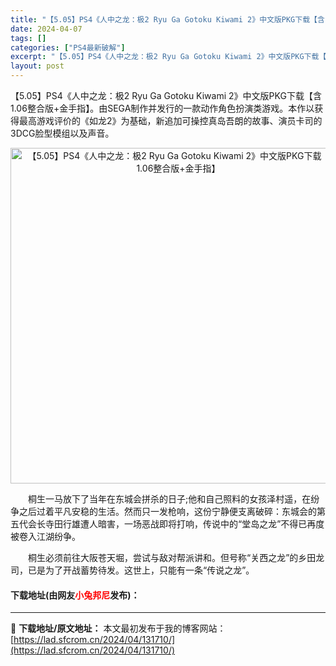 ```yaml
---
title: "【5.05】PS4《人中之龙：极2 Ryu Ga Gotoku Kiwami 2》中文版PKG下载【含1.06整合版+金手指】"
date: 2024-04-07
tags: []
categories: ["PS4最新破解"]
excerpt: "【5.05】PS4《人中之龙：极2 Ryu Ga Gotoku Kiwami 2》中文版PKG下载【含1.06整合版+金手指】。由SEGA制作并发行的一款动作角色扮演类游戏。本作以获得最高游戏评价的《如龙2》为基础，新追加可操控真岛吾朗的故事、演员卡司的3DCG脸型模组以及声音。 　　桐生一马放下了&hellip;"
layout: post
---
```


 <p>【5.05】PS4《人中之龙：极2 Ryu Ga Gotoku Kiwami 2》中文版PKG下载【含1.06整合版+金手指】。由SEGA制作并发行的一款动作角色扮演类游戏。本作以获得最高游戏评价的《如龙2》为基础，新追加可操控真岛吾朗的故事、演员卡司的3DCG脸型模组以及声音。</p> <p align="center"><img align="" border="0" src="https://lad.sfcrom.cn/wp-content/uploads/2024/04/20240407_661284dda9bb4.webp" width="537" alt="【5.05】PS4《人中之龙：极2 Ryu Ga Gotoku Kiwami 2》中文版PKG下载【含1.06整合版+金手指】" /></p> <p>　　桐生一马放下了当年在东城会拼杀的日子;他和自己照料的女孩泽村遥，在纷争之后过着平凡安稳的生活。然而只一发枪响，这份宁静便支离破碎：东城会的第五代会长寺田行雄遭人暗害，一场恶战即将打响，传说中的&ldquo;堂岛之龙&rdquo;不得已再度被卷入江湖纷争。</p> <p>　　桐生必须前往大阪苍天堀，尝试与敌对帮派讲和。但号称&ldquo;关西之龙&rdquo;的乡田龙司，已是为了开战蓄势待发。这世上，只能有一条&ldquo;传说之龙&rdquo;。</p> <p><h4>下载地址(由网友<font color="red">小兔邦尼</font>发布)：</h4></p> 

---
📖 **下载地址/原文地址：** 本文最初发布于我的博客网站：[https://lad.sfcrom.cn/2024/04/131710/](https://lad.sfcrom.cn/2024/04/131710/)

